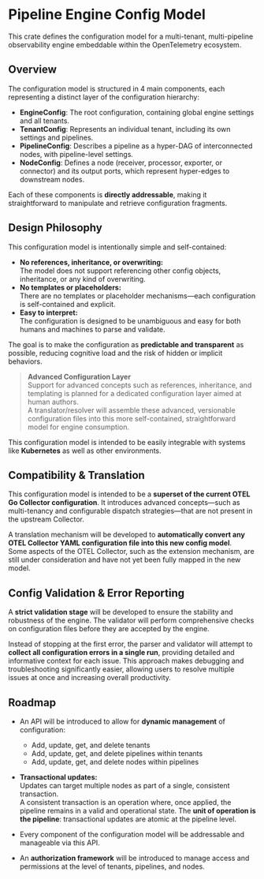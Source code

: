 # Pipeline Engine Config Model

This crate defines the configuration model for a multi-tenant, multi-pipeline observability engine
embeddable within the OpenTelemetry ecosystem.

## Overview

The configuration model is structured in 4 main components, each representing a distinct layer of
the configuration hierarchy:

- **EngineConfig**: The root configuration, containing global engine settings and all tenants.
- **TenantConfig**: Represents an individual tenant, including its own settings and pipelines.
- **PipelineConfig**: Describes a pipeline as a hyper-DAG of interconnected nodes, with
  pipeline-level settings.
- **NodeConfig**: Defines a node (receiver, processor, exporter, or connector) and its output ports,
  which represent hyper-edges to downstream nodes.

Each of these components is **directly addressable**, making it straightforward to manipulate and
retrieve configuration fragments.

## Design Philosophy

This configuration model is intentionally simple and self-contained:

- **No references, inheritance, or overwriting:**  
  The model does not support referencing other config objects, inheritance, or any kind of
  overwriting.
- **No templates or placeholders:**  
  There are no templates or placeholder mechanisms—each configuration is self-contained and
  explicit.
- **Easy to interpret:**  
  The configuration is designed to be unambiguous and easy for both humans and machines to parse and
  validate.

The goal is to make the configuration as **predictable and transparent** as possible, reducing
cognitive load and the risk of hidden or implicit behaviors.

> **Advanced Configuration Layer**  
> Support for advanced concepts such as references, inheritance, and templating is planned for a
> dedicated configuration layer aimed at human authors.  
> A translator/resolver will assemble these advanced, versionable configuration files into this more
> self-contained, straightforward model for engine consumption.

This configuration model is intended to be easily integrable with systems like **Kubernetes** as
well as other environments.

## Compatibility & Translation

This configuration model is intended to be a **superset of the current OTEL Go Collector
configuration**. It introduces advanced concepts—such as multi-tenancy and configurable dispatch
strategies—that are not present in the upstream Collector.

A translation mechanism will be developed to **automatically convert any OTEL Collector YAML
configuration file into this new config model**.  
Some aspects of the OTEL Collector, such as the extension mechanism, are still under consideration
and have not yet been fully mapped in the new model.

## Config Validation & Error Reporting

A **strict validation stage** will be developed to ensure the stability and robustness of the
engine. The validator will perform comprehensive checks on configuration files before they are
accepted by the engine.

Instead of stopping at the first error, the parser and validator will attempt to **collect all
configuration errors in a single run**, providing detailed and informative context for each issue.
This approach makes debugging and troubleshooting significantly easier, allowing users to resolve
multiple issues at once and increasing overall productivity.

## Roadmap

- An API will be introduced to allow for **dynamic management** of configuration:

  - Add, update, get, and delete tenants
  - Add, update, get, and delete pipelines within tenants
  - Add, update, get, and delete nodes within pipelines

- **Transactional updates:**  
  Updates can target multiple nodes as part of a single, consistent transaction.  
  A consistent transaction is an operation where, once applied, the pipeline remains in a valid and
  operational state. The **unit of operation is the pipeline**: transactional updates are atomic at
  the pipeline level.

- Every component of the configuration model will be addressable and manageable via this API.

- An **authorization framework** will be introduced to manage access and permissions at the level of
  tenants, pipelines, and nodes.
